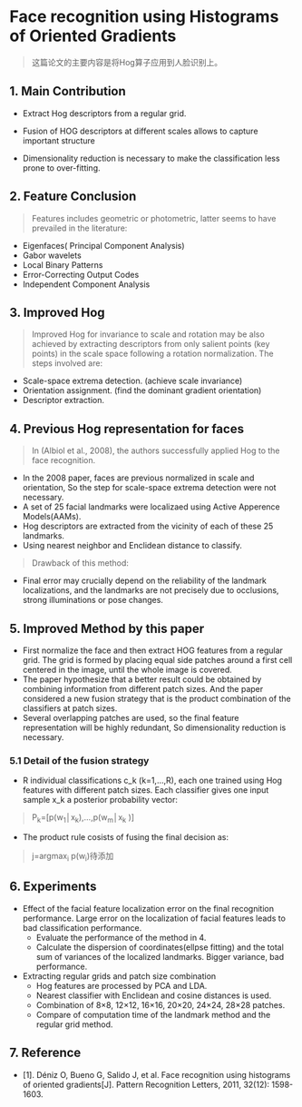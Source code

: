 # Face recognition using Histograms of Oriented Gradients> 这篇论文的主要内容是将Hog算子应用到人脸识别上。
## 1. Main Contribution+ Extract Hog descriptors from a regular grid.
+ Fusion of HOG descriptors at different scales allows to capture important structure+ Dimensionality reduction is necessary to make the classification less prone to over-fitting.## 2. Feature Conclusion> Features includes geometric or photometric, latter seems to have prevailed in the literature:
+ Eigenfaces( Principal Component Analysis)+ Gabor wavelets+ Local Binary Patterns+ Error-Correcting Output Codes+ Independent Component Analysis## 3. Improved Hog> Improved Hog for invariance to scale and rotation may be also achieved by extracting descriptors from only salient points (key points) in the scale space following a rotation normalization. The steps involved are:
+ Scale-space extrema detection. (achieve scale invariance)+ Orientation assignment. (find the dominant gradient orientation)+ Descriptor extraction.## 4. Previous Hog representation for faces> In (Albiol et al., 2008), the authors successfully applied Hog to the face recognition.	
+ In the 2008 paper, faces are previous normalized in scale and orientation, So the step for scale-space extrema detection were not necessary.+ A set of 25 facial landmarks were localizaed using Active Apperence Models(AAMs).+ Hog descriptors are extracted from the vicinity of each of these 25 landmarks.+ Using nearest neighbor and Enclidean distance to classify.> Drawback of this method:
+ Final error may crucially depend on the reliability of the landmark localizations, and the landmarks are not precisely due to occlusions, strong illuminations or pose changes.## 5. Improved Method by this paper+ First normalize the face and then extract HOG features from a regular grid. The grid is formed by placing equal side patches around a first cell centered in the image, until the whole image is covered. + The paper hypothesize that a better result could be obtained by combining information from different patch sizes. And the paper considered a new fusion strategy that is the product combination of the classifiers at patch sizes.+ Several overlapping patches are used, so the final feature representation will be highly redundant, So dimensionality reduction is necessary.
### 5.1 Detail of the fusion strategy+ R individual classifications c_k (k=1,…,R), each one trained using Hog features with different patch sizes. Each classifier gives one input sample x_k a posterior probability vector:
> P<sub>k</sub>=[p(w<sub>1</sub>│x<sub>k</sub>),…,p(w<sub>m</sub>│x<sub>k</sub> )]
+ The product rule cosists of fusing the final decision as:
> j=argmax<sub>i</sub>⁡ p(w<sub>i</sub>)待添加## 6. Experiments+ Effect of the facial feature localization error on the final recognition performance. Large error on the localization of facial features leads to bad classification performance.	+ Evaluate the performance of the method in 4.	+ Calculate the dispersion of coordinates(ellpse fitting) and the total sum of variances of the localized landmarks. Bigger variance, bad performance.+ Extracting regular grids and patch size combination	+ Hog features are processed by PCA and LDA.	+ Nearest classifier with Enclidean and cosine distances is used.	+ Combination of 8×8, 12×12, 16×16, 20×20, 24×24, 28×28 patches.	+ Compare of computation time of the landmark method and the regular grid method.
	## 7. Reference+ [1]. Déniz O, Bueno G, Salido J, et al. Face recognition using histograms of oriented gradients[J]. Pattern Recognition Letters, 2011, 32(12): 1598-1603.